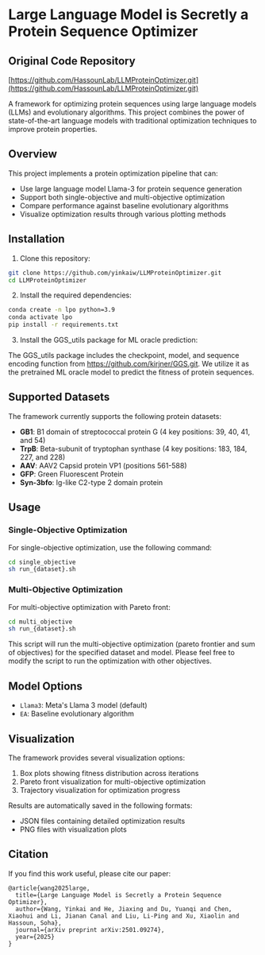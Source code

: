 # Large Language Model is Secretly a Protein Sequence Optimizer

## Original Code Repository
[https://github.com/HassounLab/LLMProteinOptimizer.git](https://github.com/HassounLab/LLMProteinOptimizer.git)


A framework for optimizing protein sequences using large language models (LLMs) and evolutionary algorithms. This project combines the power of state-of-the-art language models with traditional optimization techniques to improve protein properties.

## Overview

This project implements a protein optimization pipeline that can:
- Use large language model Llama-3 for protein sequence generation
- Support both single-objective and multi-objective optimization
- Compare performance against baseline evolutionary algorithms
- Visualize optimization results through various plotting methods

## Installation

1. Clone this repository:

```bash
git clone https://github.com/yinkaiw/LLMProteinOptimizer.git
cd LLMProteinOptimizer
```

2. Install the required dependencies:

```bash
conda create -n lpo python=3.9
conda activate lpo
pip install -r requirements.txt
```

3. Install the GGS_utils package for ML oracle prediction:

The GGS_utils package includes the checkpoint, model, and sequence encoding function from https://github.com/kirjner/GGS.git.
We utilize it as the pretrained ML oracle model to predict the fitness of protein sequences.


## Supported Datasets

The framework currently supports the following protein datasets:

- **GB1**: B1 domain of streptococcal protein G (4 key positions: 39, 40, 41, and 54)
- **TrpB**: Beta-subunit of tryptophan synthase (4 key positions: 183, 184, 227, and 228)
- **AAV**: AAV2 Capsid protein VP1 (positions 561-588)
- **GFP**: Green Fluorescent Protein
- **Syn-3bfo**: Ig-like C2-type 2 domain protein

## Usage

### Single-Objective Optimization

For single-objective optimization, use the following command:

```bash
cd single_objective
sh run_{dataset}.sh
```

### Multi-Objective Optimization

For multi-objective optimization with Pareto front:

```bash
cd multi_objective
sh run_{dataset}.sh
```
This script will run the multi-objective optimization (pareto frontier and sum of objectives) for the specified dataset and model. Please feel free to modify the script to run the optimization with other objectives.

## Model Options

- `Llama3`: Meta's Llama 3 model (default)
- `EA`: Baseline evolutionary algorithm

## Visualization

The framework provides several visualization options:

1. Box plots showing fitness distribution across iterations
2. Pareto front visualization for multi-objective optimization
3. Trajectory visualization for optimization progress

Results are automatically saved in the following formats:
- JSON files containing detailed optimization results
- PNG files with visualization plots

## Citation

If you find this work useful, please cite our paper:

```
@article{wang2025large,
  title={Large Language Model is Secretly a Protein Sequence Optimizer},
  author={Wang, Yinkai and He, Jiaxing and Du, Yuanqi and Chen, Xiaohui and Li, Jianan Canal and Liu, Li-Ping and Xu, Xiaolin and Hassoun, Soha},
  journal={arXiv preprint arXiv:2501.09274},
  year={2025}
}
```
